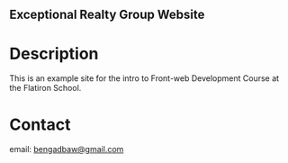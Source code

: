 Exceptional Realty Group Website
---

# Description

This is an example site for the intro to Front-web Development Course at the Flatiron School.

# Contact

email: bengadbaw@gmail.com